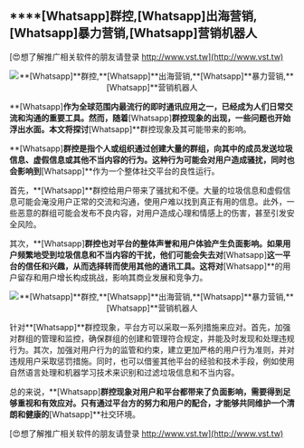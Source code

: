 ## ****[Whatsapp]**群控,**[Whatsapp]**出海营销,**[Whatsapp]**暴力营销,**[Whatsapp]**营销机器人**

[😍想了解推广相关软件的朋友请登录 http://www.vst.tw](http://www.vst.tw)

 <center><img src="https://vst.tw/MP4/tuiguang/png/8.png" alt="**[Whatsapp]**群控,**[Whatsapp]**出海营销,**[Whatsapp]**暴力营销,**[Whatsapp]**营销机器人"></center>

**[Whatsapp]**作为全球范围内最流行的即时通讯应用之一，已经成为人们日常交流和沟通的重要工具。然而，随着**[Whatsapp]**群控现象的出现，一些问题也开始浮出水面。本文将探讨**[Whatsapp]**群控现象及其可能带来的影响。

**[Whatsapp]**群控是指个人或组织通过创建大量的群组，向其中的成员发送垃圾信息、虚假信息或其他不当内容的行为。这种行为可能会对用户造成骚扰，同时也会影响到**[Whatsapp]**作为一个整体社交平台的良性运行。

首先，**[Whatsapp]**群控给用户带来了骚扰和不便。大量的垃圾信息和虚假信息可能会淹没用户正常的交流和沟通，使用户难以找到真正有用的信息。此外，一些恶意的群组可能会发布不良内容，对用户造成心理和情感上的伤害，甚至引发安全风险。

其次，**[Whatsapp]**群控也对平台的整体声誉和用户体验产生负面影响。如果用户频繁地受到垃圾信息和不当内容的干扰，他们可能会失去对**[Whatsapp]**这一平台的信任和兴趣，从而选择转而使用其他的通讯工具。这将对**[Whatsapp]**的用户留存和用户增长构成挑战，影响其商业发展和竞争力。

 <center><img src="https://vst.tw/MP4/tuiguang/png/4.png" alt="**[Whatsapp]**群控,**[Whatsapp]**出海营销,**[Whatsapp]**暴力营销,**[Whatsapp]**营销机器人"></center>

针对**[Whatsapp]**群控现象，平台方可以采取一系列措施来应对。首先，加强对群组的管理和监控，确保群组的创建和管理符合规定，并能及时发现和处理违规行为。其次，加强对用户行为的监管和约束，建立更加严格的用户行为准则，并对违规用户采取惩罚措施。同时，也可以借鉴其他平台的经验和技术手段，例如使用自然语言处理和机器学习技术来识别和过滤垃圾信息和不当内容。

总的来说，**[Whatsapp]**群控现象对用户和平台都带来了负面影响，需要得到足够重视和有效应对。只有通过平台方的努力和用户的配合，才能够共同维护一个清朗和健康的**[Whatsapp]**社交环境。

[😍想了解推广相关软件的朋友请登录 http://www.vst.tw](http://www.vst.tw)



